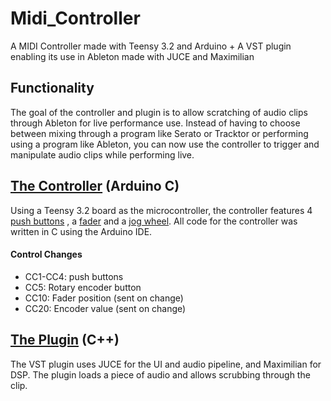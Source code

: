 # Midi_Controller

A MIDI Controller made with Teensy 3.2 and Arduino + A VST plugin enabling its use in Ableton made with JUCE and Maximilian

## Functionality
The goal of the controller and plugin is to allow scratching of audio clips through Ableton for live performance use. Instead of having to
choose between mixing through a program like Serato or Tracktor or performing using a program like Ableton, you can now use the controller
to trigger and manipulate audio clips while performing live.

## [The Controller](./midiController) (**Arduino C**)

Using a Teensy 3.2 board as the microcontroller, the controller features 4 [push buttons](https://www.digikey.com/products/en?keywords=401-1989-ND)
, a [fader](https://www.digikey.com/products/en?keywords=PTA3043-2010CIB103-ND) and a [jog wheel](https://www.digikey.com/products/en?keywords=EM14A0D-C24-L064S-ND). 
All code for the controller was written in C using the Arduino IDE.

#### Control Changes

* CC1-CC4: push buttons
* CC5: Rotary encoder button
* CC10: Fader position (sent on change)
* CC20: Encoder value (sent on change)

## [The Plugin](./JoggerPlugin) (**C++**)

The VST plugin uses JUCE for the UI and audio pipeline, and Maximilian for DSP. The plugin loads a piece of audio and allows scrubbing
through the clip.
